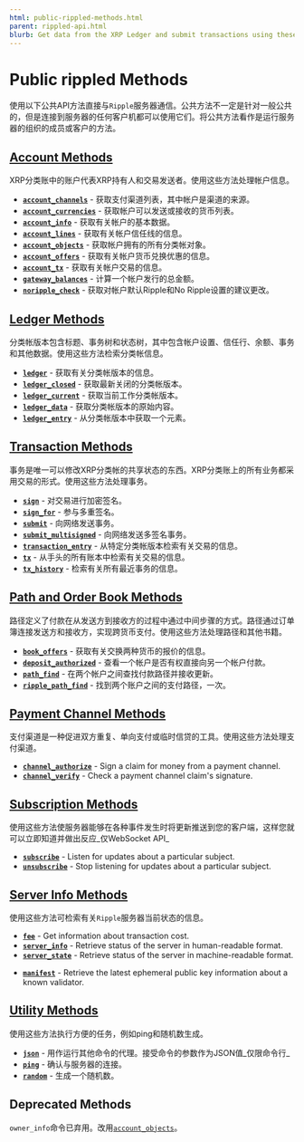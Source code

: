 ```yaml
---
html: public-rippled-methods.html
parent: rippled-api.html
blurb: Get data from the XRP Ledger and submit transactions using these public API methods.
---
```

# Public rippled Methods

使用以下公共API方法直接与`Ripple`服务器通信。公共方法不一定是针对一般公共的，但是连接到服务器的任何客户机都可以使用它们。将公共方法看作是运行服务器的组织的成员或客户的方法。


## [Account Methods](account-methods.html)

XRP分类账中的账户代表XRP持有人和交易发送者。使用这些方法处理帐户信息。

* **[`account_channels`](account_channels.html)** - 获取支付渠道列表，其中帐户是渠道的来源。
* **[`account_currencies`](account_currencies.html)** - 获取帐户可以发送或接收的货币列表。
* **[`account_info`](account_info.html)** - 获取有关帐户的基本数据。
* **[`account_lines`](account_lines.html)** - 获取有关帐户信任线的信息。
* **[`account_objects`](account_objects.html)** - 获取帐户拥有的所有分类帐对象。
* **[`account_offers`](account_offers.html)** - 获取有关帐户货币兑换优惠的信息。
* **[`account_tx`](account_tx.html)** - 获取有关帐户交易的信息。
* **[`gateway_balances`](gateway_balances.html)** - 计算一个帐户发行的总金额。
* **[`noripple_check`](noripple_check.html)** - 获取对帐户默认Ripple和No Ripple设置的建议更改。


## [Ledger Methods](ledger-methods.html)

分类帐版本包含标题、事务树和状态树，其中包含帐户设置、信任行、余额、事务和其他数据。使用这些方法检索分类帐信息。

* **[`ledger`](ledger.html)** - 获取有关分类帐版本的信息。
* **[`ledger_closed`](ledger_closed.html)** - 获取最新关闭的分类帐版本。
* **[`ledger_current`](ledger_current.html)** - 获取当前工作分类帐版本。
* **[`ledger_data`](ledger_data.html)** - 获取分类帐版本的原始内容。
* **[`ledger_entry`](ledger_entry.html)** - 从分类帐版本中获取一个元素。


## [Transaction Methods](transaction-methods.html)

事务是唯一可以修改XRP分类帐的共享状态的东西。XRP分类账上的所有业务都采用交易的形式。使用这些方法处理事务。


* **[`sign`](sign.html)** - 对交易进行加密签名。
* **[`sign_for`](sign_for.html)** - 参与多重签名。
* **[`submit`](submit.html)** - 向网络发送事务。
* **[`submit_multisigned`](submit_multisigned.html)** - 向网络发送多签名事务。
* **[`transaction_entry`](transaction_entry.html)** - 从特定分类帐版本检索有关交易的信息。
* **[`tx`](tx.html)** - 从手头的所有账本中检索有关交易的信息。
* **[`tx_history`](tx_history.html)** - 检索有关所有最近事务的信息。


## [Path and Order Book Methods](path-and-order-book-methods.html)

路径定义了付款在从发送方到接收方的过程中通过中间步骤的方式。路径通过订单簿连接发送方和接收方，实现跨货币支付。使用这些方法处理路径和其他书籍。

* **[`book_offers`](book_offers.html)** - 获取有关交换两种货币的报价的信息。
* **[`deposit_authorized`](deposit_authorized.html)** - 查看一个帐户是否有权直接向另一个帐户付款。
* **[`path_find`](path_find.html)** - 在两个帐户之间查找付款路径并接收更新。
* **[`ripple_path_find`](ripple_path_find.html)** - 找到两个账户之间的支付路径，一次。


## [Payment Channel Methods](payment-channel-methods.html)

支付渠道是一种促进双方重复、单向支付或临时信贷的工具。使用这些方法处理支付渠道。

* **[`channel_authorize`](channel_authorize.html)** - Sign a claim for money from a payment channel.
* **[`channel_verify`](channel_verify.html)** - Check a payment channel claim's signature.


## [Subscription Methods](subscription-methods.html)

使用这些方法使服务器能够在各种事件发生时将更新推送到您的客户端，这样您就可以立即知道并做出反应_仅WebSocket API_

* **[`subscribe`](subscribe.html)** - Listen for updates about a particular subject.
* **[`unsubscribe`](unsubscribe.html)** - Stop listening for updates about a particular subject.


## [Server Info Methods](server-info-methods.html)

使用这些方法可检索有关`Ripple`服务器当前状态的信息。

* **[`fee`](fee.html)** - Get information about transaction cost.
* **[`server_info`](server_info.html)** - Retrieve status of the server in human-readable format.
* **[`server_state`](server_state.html)** - Retrieve status of the server in machine-readable format.
- **[`manifest`](manifest.html)** - Retrieve the latest ephemeral public key information about a known validator.

## [Utility Methods](utility-methods.html)

使用这些方法执行方便的任务，例如ping和随机数生成。

* **[`json`](json.html)** - 用作运行其他命令的代理。接受命令的参数作为JSON值_仅限命令行_
* **[`ping`](ping.html)** - 确认与服务器的连接。
* **[`random`](random.html)** - 生成一个随机数。


## Deprecated Methods

`owner_info`命令已弃用。改用[`account_objects`](account_objects.html)。
